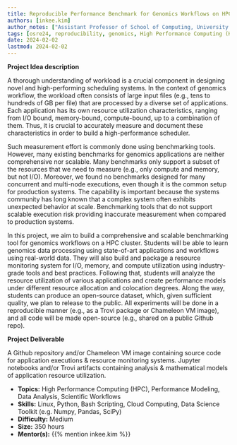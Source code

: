 ```yaml
---
title: Reproducible Performance Benchmark for Genomics Workflows on HPC Cluster
authors: [inkee.kim]
author_notes: ["Assistant Professor of School of Computing, University of Georgia"]
tags: [osre24, reproducibility, genomics, High Performance Computing (HPC), Performance Modeling, Data Analysis, Scientific Workflows]
date: 2024-02-02
lastmod: 2024-02-02
---
```


**Project Idea description**

A thorough understanding of workload is a crucial component in designing novel and high-performing scheduling systems. In the context of genomics workflow, the workload often consists of large input files (e.g., tens to hundreds of GB per file) that are processed by a diverse set of applications. Each application has its own resource utilization characteristics, ranging from I/O bound, memory-bound, compute-bound, up to a combination of them. Thus, it is crucial to accurately measure and document these characteristics in order to build a high-performance scheduler.

Such measurement effort is commonly done using benchmarking tools. However, many existing benchmarks for genomics applications are neither comprehensive nor scalable. Many benchmarks only support a subset of the resources that we need to measure (e.g., only compute and memory, but not I/O). Moreover, we found no benchmarks designed for many concurrent and multi-node executions, even though it is the common setup for production systems. The capability is important because the systems community has long known that a complex system often exhibits unexpected behavior at scale. Benchmarking tools that do not support scalable execution risk providing inaccurate measurement when compared to production systems.

In this project, we aim to build a comprehensive and scalable benchmarking tool for genomics workflows on a HPC cluster. Students will be able to learn genomics data processing using state-of-art applications and workflows using real-world data. They will also build and package a resource monitoring system for I/O, memory, and compute utilization using industry-grade tools and best practices. Following that, students will analyze the resource utilization of various applications and create performance models under different resource allocation and colocation degrees. Along the way, students can produce an open-source dataset, which, given sufficient quality, we plan to release to the public. All experiments will be done in a reproducible manner (e.g., as a Trovi package or Chameleon VM image), and all code will be made open-source (e.g., shared on a public Github repo).

**Project Deliverable**

A Github repository and/or Chameleon VM image containing source code for application executions & resource monitoring systems.
Jupyter notebooks and/or Trovi artifacts containing analysis & mathematical models of application resource utilization. 


- **Topics:** High Performance Computing (HPC), Performance Modeling, Data Analysis, Scientific Workflows
- **Skills:** Linux, Python, Bash Scripting, Cloud Computing, Data Science Toolkit (e.g. Numpy, Pandas, SciPy)
- **Difficulty:** Medium
- **Size:** 350 hours
- **Mentor(s):**  {{% mention inkee.kim %}}

